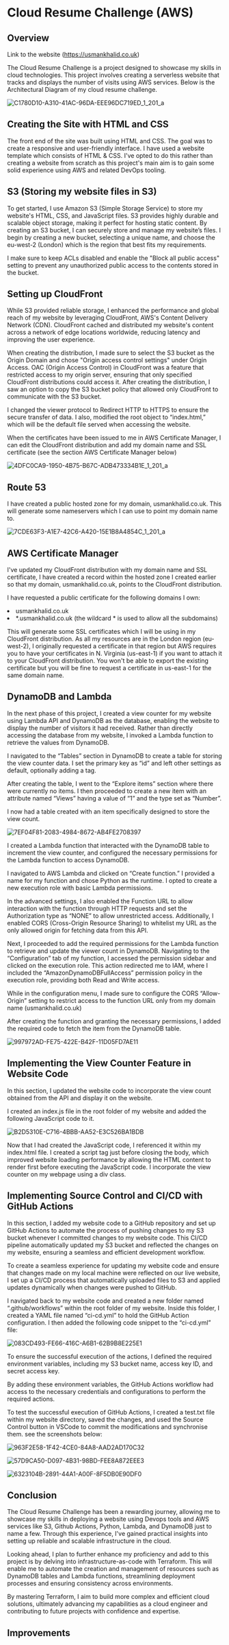 # Cloud Resume Challenge (AWS)

## Overview


Link to the website (https://usmankhalid.co.uk) 

The Cloud Resume Challenge is a project designed to showcase my skills in cloud technologies. This project involves creating a serverless website that tracks and displays the number of visits using AWS services. Below is the Architectural Diagram of my cloud resume challenge. 

![C1780D10-A310-41AC-96DA-EEE96DC719ED_1_201_a](https://github.com/usmankhalid98/cloud-resume/assets/44751712/23154eb3-bb45-4343-a469-3b4559b63f3c)

## Creating the Site with HTML and CSS

The front end of the site was built using HTML and CSS. The goal was to create a responsive and user-friendly interface. I have used a website template which consists of HTML & CSS. I've opted to do this rather than creating a website from scratch as this project's main aim is to gain some solid experience using AWS and related DevOps tooling.

## S3 (Storing my website files in S3)

To get started, I use Amazon S3 (Simple Storage Service) to store my website's HTML, CSS, and JavaScript files. S3 provides highly durable and scalable object storage, making it perfect for hosting static content. By creating an S3 bucket, I can securely store and manage my website’s files. I begin by creating a new bucket, selecting a unique name, and choose the eu-west-2 (London) which is the region that best fits my requirements.

I make sure to keep ACLs disabled and enable the "Block all public access" setting to prevent any unauthorized public access to the contents stored in the bucket.

## Setting up CloudFront

While S3 provided reliable storage, I enhanced the performance and global reach of my website by leveraging CloudFront, AWS's Content Delivery Network (CDN). CloudFront cached and distributed my website's content across a network of edge locations worldwide, reducing latency and improving the user experience.

When creating the distribution, I made sure to select the S3 bucket as the Origin Domain and chose "Origin access control settings" under Origin Access. OAC (Origin Access Control) in CloudFront was a feature that restricted access to my origin server, ensuring that only specified CloudFront distributions could access it. After creating the distribution, I saw an option to copy the S3 bucket policy that allowed only CloudFront to communicate with the S3 bucket.

I changed the viewer protocol to Redirect HTTP to HTTPS to ensure the secure transfer of data.
I also, modified the root object to “index.html,” which will be the default file served when accessing the website.

When the certificates have been issued to me in AWS Certificate Manager, I can edit the CloudFront distribution and add my domain name and SSL certificate (see the section AWS Certificate Manager below)

![4DFC0CA9-1950-4B75-B67C-ADB473334B1E_1_201_a](https://github.com/usmankhalid98/cloud-resume/assets/44751712/34e200bd-51f7-463d-adcc-46780237994f)

## Route 53

I have created a public hosted zone for my domain, usmankhalid.co.uk. This will generate some nameservers which I can use to point my domain name to.


![7CDE63F3-A1E7-42C6-A420-15E1B8A4854C_1_201_a](https://github.com/usmankhalid98/cloud-resume/assets/44751712/84e3d34a-0f65-4139-ad68-6d95a0b4c918)

## AWS Certificate Manager

I've updated my CloudFront distribution with my domain name and SSL certificate, I have created a record within the hosted zone I created earlier so that my domain, usmankhalid.co.uk, points to the CloudFront distribution.

I have requested a public certificate for the following domains I own:

<li>usmankhalid.co.uk</li>
<li>*.usmankhalid.co.uk (the wildcard * is used to allow all the subdomains)</li>


This will generate some SSL certificates which I will be using in my CloudFront distribution. As all my resources are in the London region (eu-west-2), I originally requested a certificate in that region but AWS requires you to have your certificates in N. Virginia (us-east-1) if you want to attach it to your CloudFront distribution. You won't be able to export the existing certificate but you will be fine to request a certificate in us-east-1 for the same domain name.

## DynamoDB and Lambda 

In the next phase of this project, I created a view counter for my website using Lambda API and DynamoDB as the database, enabling the website to display the number of visitors it had received. Rather than directly accessing the database from my website, I invoked a Lambda function to retrieve the values from DynamoDB.

I navigated to the “Tables” section in DynamoDB to create a table for storing the view counter data. I set the primary key as “id” and left other settings as default, optionally adding a tag.

After creating the table, I went to the “Explore items” section where there were currently no items. I then proceeded to create a new item with an attribute named “Views” having a value of “1” and the type set as “Number”.

I now had a table created with an item specifically designed to store the view count.

![7EF04F81-2083-4984-8672-AB4FE2708397](https://github.com/usmankhalid98/cloud-resume/assets/44751712/b003ea79-fa52-45df-8734-1ae54e2cc8b0)


I created a Lambda function that interacted with the DynamoDB table to increment the view counter, and configured the necessary permissions for the Lambda function to access DynamoDB.

I navigated to AWS Lambda and clicked on “Create function.” I provided a name for my function and chose Python as the runtime. I opted to create a new execution role with basic Lambda permissions.

In the advanced settings, I also enabled the Function URL to allow interaction with the function through HTTP requests and set the Authorization type as “NONE” to allow unrestricted access. Additionally, I enabled CORS (Cross-Origin Resource Sharing) to whitelist my URL as the only allowed origin for fetching data from this API.

Next, I proceeded to add the required permissions for the Lambda function to retrieve and update the viewer count in DynamoDB. Navigating to the “Configuration” tab of my function, I accessed the permission sidebar and clicked on the execution role. This action redirected me to IAM, where I included the “AmazonDynamoDBFullAccess” permission policy in the execution role, providing both Read and Write access.

While in the configuration menu, I made sure to configure the CORS “Allow-Origin” setting to restrict access to the function URL only from my domain name (usmankhalid.co.uk)

After creating the function and granting the necessary permissions, I added the required code to fetch the item from the DynamoDB table.

![997972AD-FE75-422E-B42F-11D05FD7AE11](https://github.com/usmankhalid98/cloud-resume/assets/44751712/855ea181-29f2-4e38-a87a-f9c0a0b25aab)

## Implementing the View Counter Feature in Website Code

In this section, I updated the website code to incorporate the view count obtained from the API and display it on the website.

I created an index.js file in the root folder of my website and added the following JavaScript code to it.

![B2D5310E-C716-4BBB-AA52-E3C526BA1BDB](https://github.com/usmankhalid98/cloud-resume/assets/44751712/ebf9e852-b1ae-4e67-9028-c1ce2830e217)

Now that I had created the JavaScript code, I referenced it within my index.html file. I created a script tag just before closing the body, which improved website loading performance by allowing the HTML content to render first before executing the JavaScript code. I incorporate the view counter on my webpage using a div class.

## Implementing Source Control and CI/CD with GitHub Actions

In this section, I added my website code to a GitHub repository and set up GitHub Actions to automate the process of pushing changes to my S3 bucket whenever I committed changes to my website code. This CI/CD pipeline automatically updated my S3 bucket and reflected the changes on my website, ensuring a seamless and efficient development workflow.

To create a seamless experience for updating my website code and ensure that changes made on my local machine were reflected on our live website, I set up a CI/CD process that automatically uploaded files to S3 and applied updates dynamically when changes were pushed to GitHub.

I navigated back to my website code and created a new folder named “.github/workflows” within the root folder of my website. Inside this folder, I created a YAML file named “ci-cd.yml” to hold the GitHub Action configuration. I then added the following code snippet to the “ci-cd.yml” file:

![083CD493-FE66-416C-A6B1-62B9B8E225E1](https://github.com/usmankhalid98/cloud-resume/assets/44751712/876e2d35-667d-41fa-b47d-0c248610b53d)

To ensure the successful execution of the actions, I defined the required environment variables, including my S3 bucket name, access key ID, and secret access key.

By adding these environment variables, the GitHub Actions workflow had access to the necessary credentials and configurations to perform the required actions.

To test the successful execution of GitHub Actions, I created a test.txt file within my website directory, saved the changes, and used the Source Control button in VSCode to commit the modifications and synchronise them. see the screenshots below: 

![963F2E58-1F42-4CE0-84A8-AAD2AD170C32](https://github.com/usmankhalid98/cloud-resume/assets/44751712/650d0a27-8d49-44a8-a630-e85bb5255ce0)

![57D9CA50-D097-4B31-98BD-FEE8A872EEE3](https://github.com/usmankhalid98/cloud-resume/assets/44751712/73bbe443-6c03-41ef-a77a-15fbad25a405)

![6323104B-2891-44A1-A00F-8F5DB0E90DF0](https://github.com/usmankhalid98/cloud-resume/assets/44751712/df5931cb-8e39-485a-966a-dda8191ee0fe)

## Conclusion

The Cloud Resume Challenge has been a rewarding journey, allowing me to showcase my skills in deploying a website using Devops tools and AWS services like S3, Github Actions, Python, Lambda, and DynamoDB just to name a few. Through this experience, I've gained practical insights into setting up reliable and scalable infrastructure in the cloud.

Looking ahead, I plan to further enhance my proficiency and add to this project is by delving into infrastructure-as-code with Terraform. This will enable me to automate the creation and management of resources such as DynamoDB tables and Lambda functions, streamlining deployment processes and ensuring consistency across environments.

By mastering Terraform, I aim to build more complex and efficient cloud solutions, ultimately advancing my capabilities as a cloud engineer and contributing to future projects with confidence and expertise.

## Improvements 
